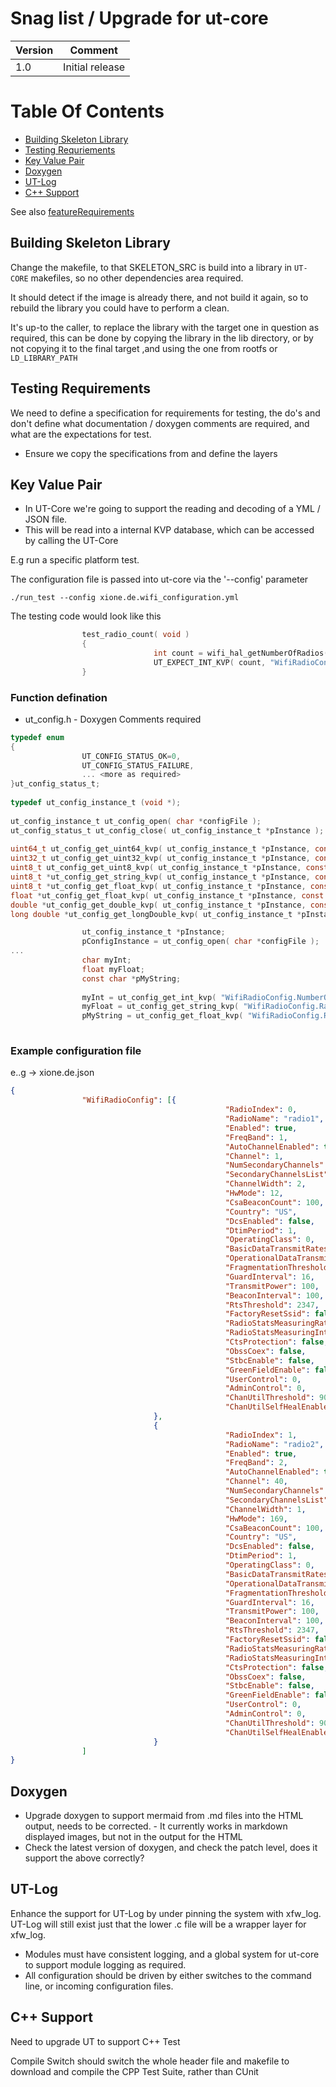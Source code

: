 # Snag list / Upgrade for ut-core
 
|Version|Comment|
|--------|-------|
|1.0|Initial release|
 

# Table Of Contents
 
- [Building Skeleton Library](Building-Skeleton-Library)
- [Testing Requriements](Testing-Requriements)
- [Key Value Pair](Key-Value-Pair)
- [Doxygen](Doxygen())
- [UT-Log](UT-Log)
- [C++ Support](C++-Support)
 
 See also [featureRequirements](ut-core-featureRequirements.md)

## Building Skeleton Library
 
Change the makefile, to that SKELETON_SRC is build into a library in `UT-CORE` makefiles, so no other dependencies area required.
 
It should detect if the image is already there, and not build it again, so to rebuild the library you could have to perform a clean.
 
It's up-to the caller, to replace the library with the target one in question as required, this can be done by copying the library in the lib directory, or by not copying it to the final target ,and using the one from rootfs or `LD_LIBRARY_PATH`

## Testing Requirements
 
We need to define a specification for requirements for testing, the do's and don't define what documentation / doxygen comments are required, and what are the expectations for test.
 
- Ensure we copy the specifications from and define the layers

## Key Value Pair
 
- In UT-Core we're going to support the reading and decoding of a YML / JSON file.
- This will be read into a internal KVP database, which can be accessed by calling the UT-Core
 
E.g run a specific platform test.
 
The configuration file is passed into ut-core via the '--config' parameter
 
`./run_test --config xione.de.wifi_configuration.yml`
 
The testing code would look like this
 
```c
                test_radio_count( void )
                {
                                int count = wifi_hal_getNumberOfRadios(handle);
                                UT_EXPECT_INT_KVP( count, "WifiRadioConfig.NumberOfRadios" );
                }
```
 
### Function defination
 
- ut_config.h
                - Doxygen Comments required
 
```c
typedef enum
{
                UT_CONFIG_STATUS_OK=0,
                UT_CONFIG_STATUS_FAILURE,
                ... <more as required>
}ut_config_status_t;
 
typedef ut_config_instance_t (void *);
 
ut_config_instance_t ut_config_open( char *configFile );
ut_config_status_t ut_config_close( ut_config_instance_t *pInstance );
 
uint64_t ut_config_get_uint64_kvp( ut_config_instance_t *pInstance, const char *key);
uint32_t ut_config_get_uint32_kvp( ut_config_instance_t *pInstance, const char *key);
uint8_t ut_config_get_uint8_kvp( ut_config_instance_t *pInstance, const char *key);
uint8_t *ut_config_get_string_kvp( ut_config_instance_t *pInstance, const char *key);
uint8_t *ut_config_get_float_kvp( ut_config_instance_t *pInstance, const char *key);
float *ut_config_get_float_kvp( ut_config_instance_t *pInstance, const char *key);
double *ut_config_get_double_kvp( ut_config_instance_t *pInstance, const char *key);
long double *ut_config_get_longDouble_kvp( ut_config_instance_t *pInstance, const char *key);
```
 
```c
                ut_config_instance_t *pInstance;
                pConfigInstance = ut_config_open( char *configFile );
...
                char myInt;
                float myFloat;
                const char *pMyString;
 
                myInt = ut_config_get_int_kvp( "WifiRadioConfig.NumberOfRadios" );
                myFloat = ut_config_get_string_kvp( "WifiRadioConfig.RadioName" );
                pMyString = ut_config_get_float_kvp( "WifiRadioConfig.RadioName" );
 
```
 
### Example configuration file
 
e..g -> xione.de.json
```json
{
                "WifiRadioConfig": [{
                                                "RadioIndex": 0,
                                                "RadioName": "radio1",
                                                "Enabled": true,
                                                "FreqBand": 1,
                                                "AutoChannelEnabled": true,
                                                "Channel": 1,
                                                "NumSecondaryChannels": 0,
                                                "SecondaryChannelsList": " ",
                                                "ChannelWidth": 2,
                                                "HwMode": 12,
                                                "CsaBeaconCount": 100,
                                                "Country": "US",
                                                "DcsEnabled": false,
                                                "DtimPeriod": 1,
                                                "OperatingClass": 0,
                                                "BasicDataTransmitRates": 656,
                                                "OperationalDataTransmitRates": 8112,
                                                "FragmentationThreshold": 2346,
                                                "GuardInterval": 16,
                                                "TransmitPower": 100,
                                                "BeaconInterval": 100,
                                                "RtsThreshold": 2347,
                                                "FactoryResetSsid": false,
                                                "RadioStatsMeasuringRate": 0,
                                                "RadioStatsMeasuringInterval": 0,
                                                "CtsProtection": false,
                                                "ObssCoex": false,
                                                "StbcEnable": false,
                                                "GreenFieldEnable": false,
                                                "UserControl": 0,
                                                "AdminControl": 0,
                                                "ChanUtilThreshold": 90,
                                                "ChanUtilSelfHealEnable": false
                                },
                                {
                                                "RadioIndex": 1,
                                                "RadioName": "radio2",
                                                "Enabled": true,
                                                "FreqBand": 2,
                                                "AutoChannelEnabled": true,
                                                "Channel": 40,
                                                "NumSecondaryChannels": 0,
                                                "SecondaryChannelsList": " ",
                                                "ChannelWidth": 1,
                                                "HwMode": 169,
                                                "CsaBeaconCount": 100,
                                                "Country": "US",
                                                "DcsEnabled": false,
                                                "DtimPeriod": 1,
                                                "OperatingClass": 0,
                                                "BasicDataTransmitRates": 656,
                                                "OperationalDataTransmitRates": 8112,
                                                "FragmentationThreshold": 2346,
                                                "GuardInterval": 16,
                                                "TransmitPower": 100,
                                                "BeaconInterval": 100,
                                                "RtsThreshold": 2347,
                                                "FactoryResetSsid": false,
                                                "RadioStatsMeasuringRate": 0,
                                                "RadioStatsMeasuringInterval": 0,
                                                "CtsProtection": false,
                                                "ObssCoex": false,
                                                "StbcEnable": false,
                                                "GreenFieldEnable": false,
                                                "UserControl": 0,
                                                "AdminControl": 0,
                                                "ChanUtilThreshold": 90,
                                                "ChanUtilSelfHealEnable": false
                                }
                ]
}
```
## Doxygen

- Upgrade doxygen to support mermaid from .md files into the HTML output, needs to be corrected.
                - It currently works in markdown displayed images, but not in the output for the HTML
- Check the latest version of doxygen, and check the patch level, does it support the above correctly?

## UT-Log

Enhance the support for UT-Log by under pinning the system with xfw_log. UT-Log will still exist just that the lower .c file will be a wrapper layer for xfw_log.

- Modules must have consistent logging, and a global system for ut-core to support module logging as required.
- All configuration should be driven by either switches to the command line, or incoming configuration files.

## C++ Support

Need to upgrade UT to support C++ Test

Compile Switch should switch the whole header file and makefile to download and compile the CPP Test Suite, rather than CUnit




